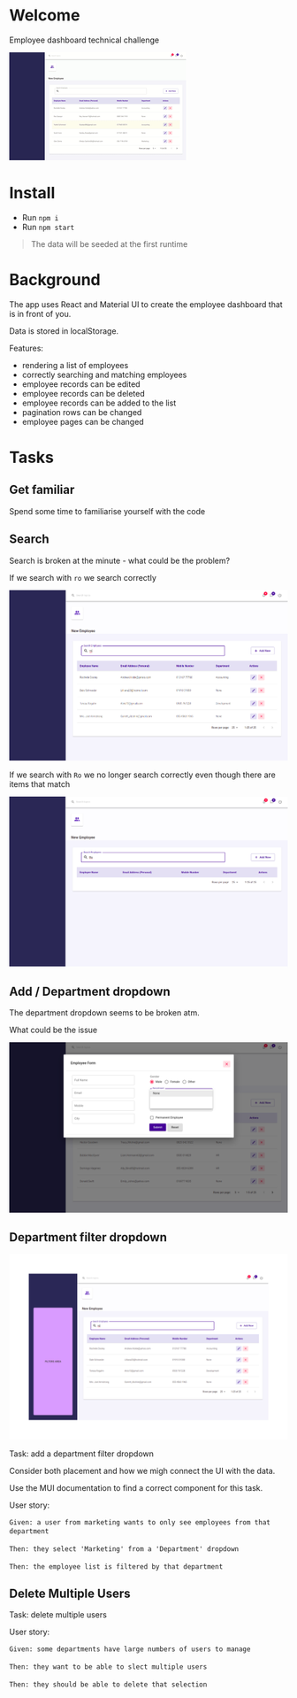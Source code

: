 # Welcome

Employee dashboard technical challenge

![](docs/media/gifs/employee-dashboard-demo.gif)


# Install 

* Run `npm i`
* Run `npm start`

> The data will be seeded at the first runtime

# Background 

The app uses React and Material UI to create the employee dashboard that is in front of you. 

Data is stored in localStorage.

Features: 
* rendering a list of employees
* correctly searching and matching employees
* employee records can be edited 
* employee records can be deleted
* employee records can be added to the list
* pagination rows can be changed
* employee pages can be changed

# Tasks

## Get familiar

Spend some time to familiarise yourself with the code

## Search

Search is broken at the minute - what could be the problem?

If we search with `ro` we search correctly

![](docs/media/search-issue-1.png)

If we search with `Ro` we no longer search correctly even though there are items that match

![](docs/media/search-issue-2.png)

## Add / Department dropdown

The department dropdown seems to be broken atm. 

What could be the issue

![](docs/media/departments-issue.png)

## Department filter dropdown

![](docs/media/where-filters-should-go.jpg)

Task: add a department filter dropdown

Consider both placement and how we migh connect the UI with the data.

Use the MUI documentation to find a correct component for this task.

User story:

```
Given: a user from marketing wants to only see employees from that department

Then: they select 'Marketing' from a 'Department' dropdown

Then: the employee list is filtered by that department
```

## Delete Multiple Users

Task: delete multiple users

User story:

```
Given: some departments have large numbers of users to manage

Then: they want to be able to slect multiple users

Then: they should be able to delete that selection
```
